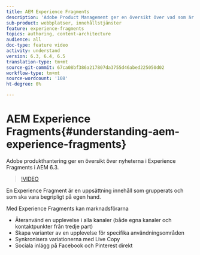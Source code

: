 ```yaml
---
title: AEM Experience Fragments
description: 'Adobe Product Management ger en översikt över vad som är nytt i Experience Fragments i AEM 6.3.  '
sub-product: webbplatser, innehållstjänster
feature: experience-fragments
topics: authoring, content-architecture
audience: all
doc-type: feature video
activity: understand
version: 6.3, 6.4, 6.5
translation-type: tm+mt
source-git-commit: 67ca08bf386a217807da3755d46abed225050d02
workflow-type: tm+mt
source-wordcount: '108'
ht-degree: 0%

---
```



# AEM Experience Fragments{#understanding-aem-experience-fragments}

Adobe produkthantering ger en översikt över nyheterna i Experience Fragments i AEM 6.3.

>[!VIDEO](https://video.tv.adobe.com/v/18927/?quality=9&learn=on)

En Experience Fragment är en uppsättning innehåll som grupperats och som ska vara begripligt på egen hand.

Med Experience Fragments kan marknadsförarna

* Återanvänd en upplevelse i alla kanaler (både egna kanaler och kontaktpunkter från tredje part)
* Skapa varianter av en upplevelse för specifika användningsområden
* Synkronisera variationerna med Live Copy
* Sociala inlägg på Facebook och Pinterest direkt
